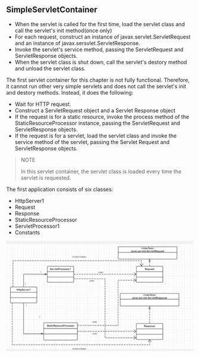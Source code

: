 ## SimpleServletContainer

- When the servlet is called for the first time, load the servlet class and call the servlet's init method(once only)
- For each request, construct an instance of javax.servlet.ServletRequest and an instance of javax.sersvlet.ServletResponse.
- Invoke the servlet's service method, passing the ServletRequest and ServletResponse objects.
- When the servlet class is shut down, call the servlet's destory method and unload the servlet class.

The first servlet container for this chapter is not fully functional. Therefore, it cannot run other very simple servlets and does not call the servlet's init and destory methods. Instead, it does the following:

- Wait for HTTP request.
- Construct a ServletRequest object and a Servlet Response object
- If the request is for a static resource, invoke the process  method of the StaticResourceProcessor instance, passing the ServletRequest and ServletResponse objects.
- If the request is for a servlet, load the servlet class and invoke the service method of the servlet, passing the Servlet Request and ServletResponse objects.

> NOTE
>
> In this servlet container, the servlet class is loaded every time the servlet is requested.

The first application consists of six classes:

- HttpServer1
- Request
- Response 
- StaticResourceProcessor
- ServletProcessor1
- Constants

![image-20220423165545260](images/image-20220423165545260.png)













































